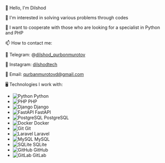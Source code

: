 👋 Hello, I'm Dilshod

👀 I'm interested in solving various problems through codes

💞️ I want to cooperate with those who are looking for a specialist in Python and PHP

📫 How to contact me:

📱 Telegram: @[dilshod_qurbonmurotov](https://t.me/dilshod_qurbonmurotov/)

📸 Instagram: [dilshodtech](https://www.instagram.com/dilshodtech/)

📧 Email: qurbanmurotovd@gmail.com

🖥️ Technologies I work with:

- ![Python](URL_to_Python_logo) Python
- ![PHP](URL_to_PHP_logo) PHP
- ![Django](URL_to_Django_logo) Django
- ![FastAPI](URL_to_FastAPI_logo) FastAPI
- ![PostgreSQL](URL_to_PostgreSQL_logo) PostgreSQL
- ![Docker](URL_to_Docker_logo) Docker
- ![Git](URL_to_Git_logo) Git
- ![Laravel](URL_to_Laravel_logo) Laravel
- ![MySQL](URL_to_MySQL_logo) MySQL
- ![SQLite](URL_to_SQLite_logo) SQLite
- ![GitHub](URL_to_GitHub_logo) GitHub
- ![GitLab](URL_to_GitLab_logo) GitLab

<!---
dilshodd1103/dilshodd1103 is a ✨ special ✨ repository because its `README.md` (this file) appears on your GitHub profile.
You can click the Preview link to take a look at your changes.
--->
